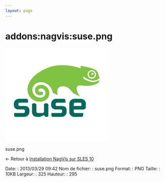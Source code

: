 ```yaml
---
layout: page
---
```


addons:nagvis:suse.png
======================

[![suse.png](../../../assets/media/addons/nagvis/suse.png@cache=&w=325&h=295 "suse.png")](../../../assets/media/addons/nagvis/suse.png@cache= "Afficher le fichier original")

suse.png

← Retour à [Installation NagVis sur SLES
10](../../../nagios/addons/nagvis/nagvis-suse-install.html "nagios:addons:nagvis:nagvis-suse-install")

Date:
:   2013/03/29 09:42
Nom de fichier:
:   suse.png
Format:
:   PNG
Taille:
:   10KB
Largeur:
:   325
Hauteur:
:   295

